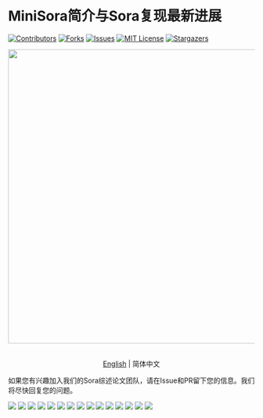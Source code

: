 # MiniSora简介与Sora复现最新进展

<!-- PROJECT SHIELDS -->

[![Contributors][contributors-shield]][contributors-url]
[![Forks][forks-shield]][forks-url]
[![Issues][issues-shield]][issues-url]
[![MIT License][license-shield]][license-url]
[![Stargazers][stars-shield]][stars-url]
<br />

<!-- PROJECT LOGO -->
<div align="center">
<img src="../assets/logo.jpg" width="600"/>
  <div>&nbsp;</div>
  <div align="center"></div>
</div>

<div align="center">

[English](./survey_README.md) | 简体中文

</div>

如果您有兴趣加入我们的Sora综述论文团队，请在Issue和PR留下您的信息。我们将尽快回复您的问题。

![](./Minisora_LPRS/0001.jpg)
![](./Minisora_LPRS/0002.jpg)
![](./Minisora_LPRS/0003.jpg)
![](./Minisora_LPRS/0004.jpg)
![](./Minisora_LPRS/0005.jpg)
![](./Minisora_LPRS/0006.jpg)
![](./Minisora_LPRS/0007.jpg)
![](./Minisora_LPRS/0008.jpg)
![](./Minisora_LPRS/0009.jpg)
![](./Minisora_LPRS/0010.jpg)
![](./Minisora_LPRS/0011.jpg)
![](./Minisora_LPRS/0012.jpg)
![](./Minisora_LPRS/0013.jpg)
![](./Minisora_LPRS/0014.jpg)
![](./Minisora_LPRS/0015.jpg)


[your-project-path]: mini-sora/minisora
[contributors-shield]: https://img.shields.io/github/contributors/mini-sora/minisora.svg?style=flat-square
[contributors-url]: https://github.com/mini-sora/minisora/graphs/contributors
[forks-shield]: https://img.shields.io/github/forks/mini-sora/minisora.svg?style=flat-square
[forks-url]: https://github.com/mini-sora/minisora/network/members
[stars-shield]: https://img.shields.io/github/stars/mini-sora/minisora.svg?style=flat-square
[stars-url]: https://github.com/mini-sora/minisora/stargazers
[issues-shield]: https://img.shields.io/github/issues/mini-sora/minisora.svg?style=flat-square
[issues-url]: https://img.shields.io/github/issues/mini-sora/minisora.svg
[license-shield]: https://img.shields.io/github/license/mini-sora/minisora.svg?style=flat-square
[license-url]: https://github.com/mini-sora/minisora/blob/main/LICENSE
